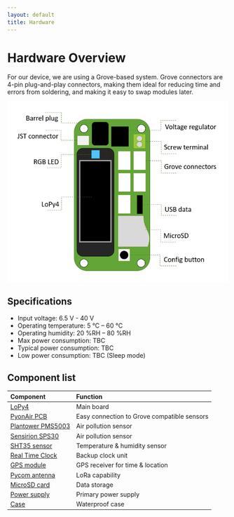 ```yaml
---
layout: default
title: Hardware
---
```

# Hardware Overview
For our device, we are using a Grove-based system. Grove connectors are 4-pin plug-and-play connectors, making them ideal for reducing time and errors from soldering, and making it easy to swap modules later.

![](/assets/lopy-diagram.PNG)

## Specifications

* Input voltage: 6.5 V - 40 V
* Operating temperature: 5 °C
  – 60 °C
* Operating humidity: 20 %RH – 80 %RH
* Max power consumption: TBC
* Typical power consumption: TBC
* Low power consumption: TBC \(Sleep mode\)

## Component list

| Component | Function |
| :--- | :--- |
| [LoPy4](lopy4.markdown) | Main board |
| [PyonAir PCB](pyonairpcb.markdown) | Easy connection to Grove compatible sensors |
| [Plantower PMS5003](plantowerpms5003.markdown) | Air pollution sensor |
| [Sensirion SPS30](sensirionsps30.markdown) | Air pollution sensor |
| [SHT35 sensor](dht11-temperature-and-humidity-sensor.md) | Temperature & humidity sensor |
| [Real Time Clock](ds3231-real-time-clock.md) | Backup clock unit |
| [GPS module](gps-receiver-module.md) | GPS receiver for time & location |
| [Pycom antenna](pycom-antenna.md) | LoRa capability |
| [MicroSD card](cloudisk-8gb-microsd-card.md) | Data storage |
| [Power supply](battery.md) | Primary power supply |
| [Case](case.md) | Waterproof case |
